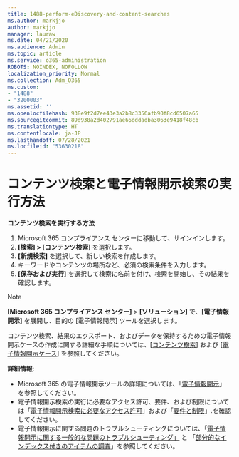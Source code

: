 ```yaml
---
title: 1488-perform-eDiscovery-and-content-searches
ms.author: markjjo
author: markjjo
manager: lauraw
ms.date: 04/21/2020
ms.audience: Admin
ms.topic: article
ms.service: o365-administration
ROBOTS: NOINDEX, NOFOLLOW
localization_priority: Normal
ms.collection: Adm_O365
ms.custom:
- "1488"
- "3200003"
ms.assetid: ''
ms.openlocfilehash: 938e9f2d7ee43e3a2b8c3356afb90f8cd6507a65
ms.sourcegitcommit: 89d938a2d402791ae66dddadba3063e9418f48cb
ms.translationtype: HT
ms.contentlocale: ja-JP
ms.lasthandoff: 07/28/2021
ms.locfileid: "53630218"
---
```

# <a name="how-to-perform-content-searches-and-ediscovery-searches"></a>コンテンツ検索と電子情報開示検索の実行方法

**コンテンツ検索を実行する方法**

1. Microsoft 365 コンプライアンス センターに移動して、サインインします。
2. **[検索] > [コンテンツ検索]** を選択します。
3. **[新規検索]** を選択して、新しい検索を作成します。
4. キーワードやコンテンツの場所など、必須の検索条件を入力します。
5. **[保存および実行]** を選択して検索に名前を付け、検索を開始し、その結果を確認します。

> [!NOTE]
> **[Microsoft 365 コンプライアンス センター]** > **[ソリューション]** で、**[電子情報開示]** を展開し、目的の [電子情報開示] ツールを選択します。

コンテンツ検索、結果のエクスポート、およびデータを保持するための電子情報開示ケースの作成に関する詳細な手順については、[[コンテンツ検索](/microsoft-365/compliance/content-search)] および [[電子情報開示ケース](/microsoft-365/compliance/ediscovery-cases)] を参照してください。

**詳細情報**:

- Microsoft 365 の電子情報開示ツールの詳細については、「[電子情報開示](/microsoft-365/compliance/ediscovery)」を参照してください。
- 電子情報開示検索の実行に必要なアクセス許可、要件、および制限については「[電子情報開示検索に必要なアクセス許可](/microsoft-365/compliance/assign-ediscovery-permissions)」および「[要件と制限](/microsoft-365/compliance/limits-for-content-search)」.を確認してください。
- 電子情報開示に関する問題のトラブルシューティングについては、「[電子情報開示に関する一般的な問題のトラブルシューティング」](/microsoft-365/compliance/ediscovery-troubleshooting-common-issues) と 「[部分的なインデックス付きのアイテムの調査](/microsoft-365/compliance/investigating-partially-indexed-items-in-ediscovery)」を参照してください。
